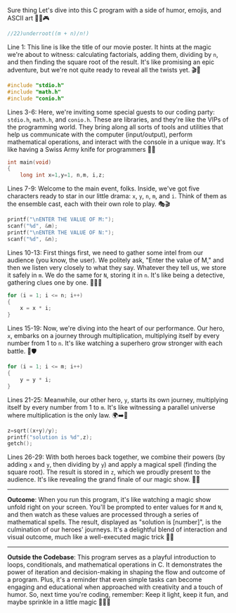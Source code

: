 Sure thing Let's dive into this C program with a side of humor, emojis, and ASCII art 🚀👾🎮

```c
//22)underroot((m + n)/n!)
```

Line 1: This line is like the title of our movie poster. It hints at the magic we're about to witness: calculating factorials, adding them, dividing by `n`, and then finding the square root of the result. It's like promising an epic adventure, but we're not quite ready to reveal all the twists yet. 🎬🔮

```c
#include "stdio.h"
#include "math.h"
#include "conio.h"
```

Lines 3-6: Here, we're inviting some special guests to our coding party: `stdio.h`, `math.h`, and `conio.h`. These are libraries, and they're like the VIPs of the programming world. They bring along all sorts of tools and utilities that help us communicate with the computer (input/output), perform mathematical operations, and interact with the console in a unique way. It's like having a Swiss Army knife for programmers 🧰🔧

```c
int main(void)
{
    long int x=1,y=1, n,m, i,z;
```

Lines 7-9: Welcome to the main event, folks. Inside, we've got five characters ready to star in our little drama: `x`, `y`, `n`, `m`, and `i`. Think of them as the ensemble cast, each with their own role to play. 🎭🎬

```c
printf("\nENTER THE VALUE OF M:");
scanf("%d", &m);
printf("\nENTER THE VALUE OF N:");
scanf("%d", &n);
```

Lines 10-13: First things first, we need to gather some intel from our audience (you know, the user). We politely ask, "Enter the value of M," and then we listen very closely to what they say. Whatever they tell us, we store it safely in `m`. We do the same for `N`, storing it in `n`. It's like being a detective, gathering clues one by one. 🔎🕵️‍♂️

```c
for (i = 1; i <= n; i++)
{
    x = x * i;
}
```

Lines 15-19: Now, we're diving into the heart of our performance. Our hero, `x`, embarks on a journey through multiplication, multiplying itself by every number from 1 to `n`. It's like watching a superhero grow stronger with each battle. 💪🛡️

```c
for (i = 1; i <= m; i++)
{
    y = y * i;
}
```

Lines 21-25: Meanwhile, our other hero, `y`, starts its own journey, multiplying itself by every number from 1 to `m`. It's like witnessing a parallel universe where multiplication is the only law. 🌍➡️🔢

```c
z=sqrt((x+y)/y);
printf("solution is %d",z);
getch();
```

Lines 26-29: With both heroes back together, we combine their powers (by adding `x` and `y`, then dividing by `y`) and apply a magical spell (finding the square root). The result is stored in `z`, which we proudly present to the audience. It's like revealing the grand finale of our magic show. 🎩✨

---

**Outcome**: When you run this program, it's like watching a magic show unfold right on your screen. You'll be prompted to enter values for `M` and `N`, and then watch as these values are processed through a series of mathematical spells. The result, displayed as "solution is [number]", is the culmination of our heroes' journeys. It's a delightful blend of interaction and visual outcome, much like a well-executed magic trick 🎩✨

---

**Outside the Codebase**: This program serves as a playful introduction to loops, conditionals, and mathematical operations in C. It demonstrates the power of iteration and decision-making in shaping the flow and outcome of a program. Plus, it's a reminder that even simple tasks can become engaging and educational when approached with creativity and a touch of humor. So, next time you're coding, remember: Keep it light, keep it fun, and maybe sprinkle in a little magic 🎉🦸‍♂️

